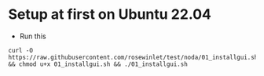 # Setup at first on Ubuntu 22.04
- Run this
```
curl -O https://raw.githubusercontent.com/rosewinlet/test/noda/01_installgui.sh && chmod u+x 01_installgui.sh && ./01_installgui.sh
```

